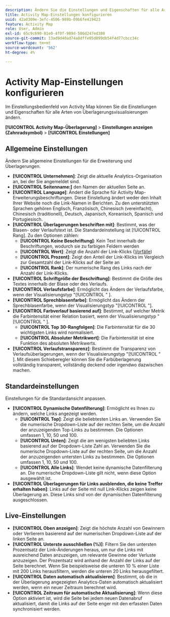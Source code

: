 ```yaml
---
description: Ändern Sie die Einstellungen und Eigenschaften für alle Arten von Überlagerungsvisualisierungen in Activity Map.
title: Activity Map-Einstellungen konfigurieren
uuid: 42a0309e-3efc-4506-989b-09b6fe419423
feature: Activity Map
role: User, Admin
exl-id: 65c9c690-81e0-4f0f-989d-586d247ed380
source-git-commit: 13ad9d40ad74a8dffe05d899db54f4d77cbcc34c
workflow-type: tm+mt
source-wordcount: '562'
ht-degree: 4%

---
```


# Activity Map-Einstellungen konfigurieren

Im Einstellungsbedienfeld von Activity Map können Sie die Einstellungen und Eigenschaften für alle Arten von Überlagerungsvisualisierungen ändern.

**[!UICONTROL Activity Map-Überlagerung]** > **Einstellungen anzeigen (Zahnradsymbol)** > **[!UICONTROL Einstellungen]**

## Allgemeine Einstellungen

Ändern Sie allgemeine Einstellungen für die Erweiterung und Überlagerungen.

* **[!UICONTROL Unternehmen]**: Zeigt die aktuelle Analytics-Organisation an, bei der Sie angemeldet sind.
* **[!UICONTROL Seitenname:]** den Namen der aktuellen Seite an.
* **[!UICONTROL Language]**: Ändert die Sprache für Activity Map-Erweiterungsbeschriftungen. Diese Einstellung ändert weder den Inhalt Ihrer Website noch die Link-Namen in Berichten. Zu den unterstützten Sprachen gehören Englisch, Französisch, Chinesisch (vereinfacht), Chinesisch (traditionell), Deutsch, Japanisch, Koreanisch, Spanisch und Portugiesisch.
* **[!UICONTROL Überlagerungen beschriften mit]**: Bestimmt, was der Blasen- oder Verlaufstext ist. Die Standardeinstellung ist [!UICONTROL Rang]. Zu den Optionen zählen:
   * **[!UICONTROL Keine Beschriftung]**: Kein Text innerhalb der Beschriftungen, wodurch sie zu farbigen Feldern werden
   * **[!UICONTROL Wert]**: Zeigt die Anzahl der Link-Klicks ([Vorfälle](/help/components/metrics/occurrences.md))
   * **[!UICONTROL Prozent]**: Zeigt den Anteil der Link-Klicks im Vergleich zur Gesamtzahl der Link-Klicks auf der Seite an
   * **[!UICONTROL Rank]**: Der numerische Rang des Links nach der Anzahl der Link-Klicks.
* **[!UICONTROL Schriftgröße der Beschriftung]**: Bestimmt die Größe des Textes innerhalb der Blase oder des Verlaufs.
* **[!UICONTROL Verlaufsfarbe]**: Ermöglicht das Ändern der Verlaufsfarbe, wenn der Visualisierungstyp &quot;[!UICONTROL &quot; &#x200B;].
* **[!UICONTROL Sprechblasenfarbe]**: Ermöglicht das Ändern der Sprechblasenfarbe, wenn der Visualisierungstyp &quot;[!UICONTROL &quot; &#x200B;].
* **[!UICONTROL Farbverlauf basierend auf]**: Bestimmt, auf welcher Metrik die Farbintensität einer Relation basiert, wenn der Visualisierungstyp &quot;[!UICONTROL &quot; &#x200B;].
   * **[!UICONTROL Top 30-Rangfolgen]**: Die Farbintensität für die 30 wichtigsten Links wird normalisiert.
   * **[!UICONTROL Absoluter Metrikwert]**: Die Farbintensität ist eine Funktion des absoluten Metrikwerts.
* **[!UICONTROL Verlaufstransparenz]**: Bestimmt die Transparenz von Verlaufsüberlagerungen, wenn der Visualisierungstyp &quot;[!UICONTROL &quot; &#x200B;]. Mit diesem Schieberegler können Sie die Farbüberlagerung vollständig transparent, vollständig deckend oder irgendwo dazwischen machen.

## Standardeinstellungen

Einstellungen für die Standardansicht anpassen.

* **[!UICONTROL Dynamische Datenfilterung]**: Ermöglicht es Ihnen zu ändern, welche Links angezeigt werden.
   * **[!UICONTROL Top]**: Zeigt die beliebtesten Links an. Verwenden Sie die numerische Dropdown-Liste auf der rechten Seite, um die Anzahl der anzuzeigenden Top-Links zu bestimmen. Die Optionen umfassen 1, 10, 50 und 100.
   * **[!UICONTROL Unten]**: Zeigt die am wenigsten beliebten Links basierend auf der Dropdown-Liste Zahl an. Verwenden Sie die numerische Dropdown-Liste auf der rechten Seite, um die Anzahl der anzuzeigenden untersten Links zu bestimmen. Die Optionen umfassen 1, 10, 50 und 100.
   * **[!UICONTROL Alle Links]**: Wendet keine dynamische Datenfilterung an. Die numerische Dropdown-Liste gilt nicht, wenn diese Option ausgewählt ist.
* **[!UICONTROL Überlagerungen für Links ausblenden, die keine Treffer erhalten haben]**: Links auf der Seite mit null Link-Klicks zeigen keine Überlagerung an. Diese Links sind von der dynamischen Datenfilterung ausgeschlossen.

## Live-Einstellungen

* **[!UICONTROL Oben anzeigen]**: Zeigt die höchste Anzahl von Gewinnern oder Verlierern basierend auf der numerischen Dropdown-Liste auf der linken Seite an.
* **[!UICONTROL Unterste ausschließen (%)]**: Filtern Sie den untersten Prozentsatz der Link-Änderungen heraus, um nur die Links mit ausreichend Daten anzuzeigen, um relevante Gewinne oder Verluste anzuzeigen. Der Prozentsatz wird anhand der Anzahl der Links auf der Seite berechnet. Wenn Sie beispielsweise die unteren 10 % einer Liste mit 200 Links herausfiltern, werden die unteren 20 Links herausgefiltert.
* **[!UICONTROL Daten automatisch aktualisieren]**: Bestimmt, ob die in der Überlagerung angezeigten Analytics-Daten automatisch aktualisiert werden, wenn ein neuer Zeitraum berechnet wird.
* **[!UICONTROL Zeitraum für automatische Aktualisierung]**: Wenn diese Option aktiviert ist, wird die Seite bei jedem neuen Datenabruf aktualisiert, damit die Links auf der Seite enger mit den erfassten Daten synchronisiert werden.
